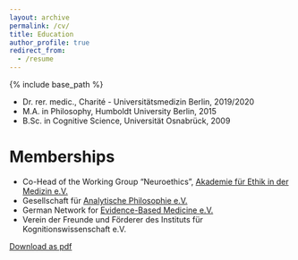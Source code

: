 ```yaml
---
layout: archive
permalink: /cv/
title: Education
author_profile: true
redirect_from:
  - /resume
---
```


{% include base_path %}

* Dr. rer. medic., Charité - Universitätsmedizin Berlin, 2019/2020
* M.A. in Philosophy, Humboldt University Berlin, 2015
* B.Sc. in Cognitive Science, Universität Osnabrück, 2009

Memberships
======
* Co-Head of the Working Group “Neuroethics”, [Akademie für Ethik in der Medizin e.V.](https://www.aem-online.de/index.php?id=80)
* Gesellschaft für [Analytische Philosophie e.V.](https://www.gap-im-netz.de/en/)
* German Network for [Evidence-Based Medicine e.V.](https://www.ebm-netzwerk.de/de/)
* Verein der Freunde und Förderer des Instituts für Kognitionswissenschaft e.V.

[Download as pdf](https://remnil.github.io/files/CV_Bittlinger.pdf)
